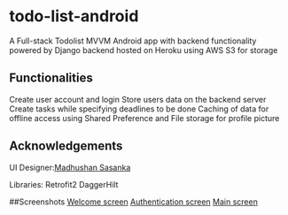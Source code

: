# todo-list-android
A Full-stack Todolist MVVM  Android app with backend functionality powered by Django backend hosted on Heroku using AWS S3 for storage

## Functionalities
Create user account and login
Store users data on the backend server
Create tasks while specifying deadlines to be done 
Caching of data for offline access using Shared Preference and File storage for profile picture 






## Acknowledgements
UI Designer:[Madhushan Sasanka](https://www.figma.com/@madhushansasank)

Libraries:
Retrofit2
DaggerHilt


##Screenshots
[Welcome screen](https://github.com/anga35/todo-list-android/blob/master/app/src/main/res/drawable-v24/screen1.jpg)
[Authentication screen](https://github.com/anga35/todo-list-android/blob/master/app/src/main/res/drawable-v24/screen2.jpg)
[Main screen](https://github.com/anga35/todo-list-android/blob/master/app/src/main/res/drawable-v24/screen3.jpg)

